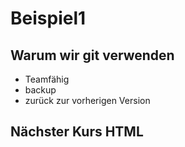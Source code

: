 # Beispiel1

## Warum wir git verwenden

* Teamfähig
* backup
* zurück zur vorherigen Version

## Nächster Kurs HTML